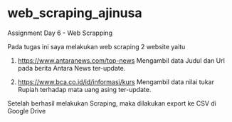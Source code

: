 # web_scraping_ajinusa
Assignment Day 6 - Web Scrapping

Pada tugas ini saya melakukan web scraping 2 website yaitu 
1. https://www.antaranews.com/top-news
Mengambil data Judul dan Url pada berita Antara News ter-update.

2. https://www.bca.co.id/id/informasi/kurs
Mengambil data nilai tukar Rupiah terhadap mata uang asing ter-update.

Setelah berhasil melakukan Scraping, maka dilakukan export ke CSV di Google Drive